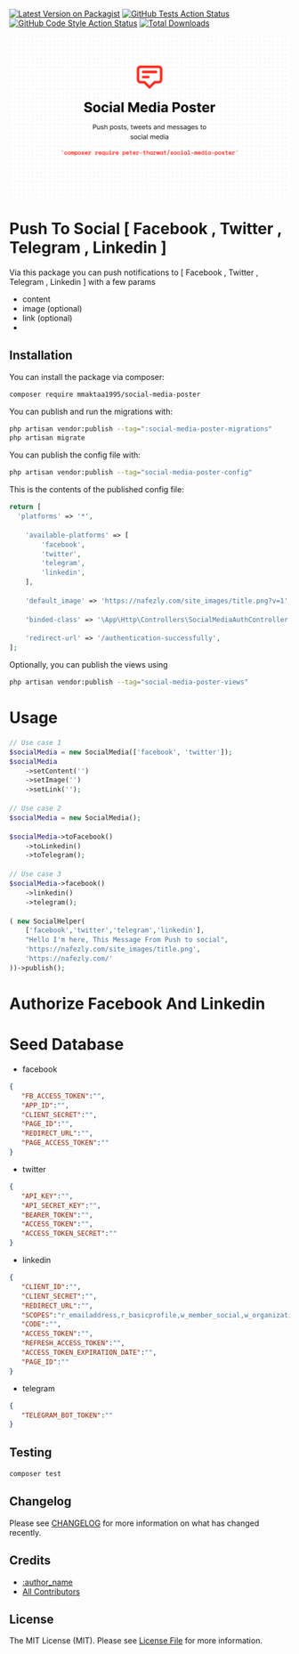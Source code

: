[![Latest Version on Packagist](https://img.shields.io/packagist/v/mmaktaa1995/social-media-poster.svg?style=flat-square)](https://packagist.org/packages/mmaktaa1995/social-media-poster)
[![GitHub Tests Action Status](https://img.shields.io/github/actions/workflow/status/mmaktaa1995/social-media-poster/run-tests.yml?branch=main&label=tests&style=flat-square)](https://github.com/mmaktaa1995/social-media-poster/actions?query=workflow%3Arun-tests+branch%3Amain)
[![GitHub Code Style Action Status](https://img.shields.io/github/actions/workflow/status/mmaktaa1995/social-media-poster/fix-php-code-style-issues.yml?branch=main&label=code%20style&style=flat-square)](https://github.com/mmaktaa1995/social-media-poster/actions?query=workflow%3A"Fix+PHP+code+style+issues"+branch%3Amain)
[![Total Downloads](https://img.shields.io/packagist/dt/mmaktaa1995/social-media-poster.svg?style=flat-square)](https://packagist.org/packages/mmaktaa1995/social-media-poster)

<p align="center"><img src="/art/social-media-poster-new.png" alt="Social Media Poster"></p>


# Push To Social [ Facebook , Twitter , Telegram , Linkedin ]
<!--/delete-->

Via this package you can push notifications to [ Facebook , Twitter , Telegram , Linkedin ] with a few params 
- content 
- image (optional)
- link (optional)
- 
<!--/delete-->

## Installation

You can install the package via composer:

```bash
composer require mmaktaa1995/social-media-poster
```

You can publish and run the migrations with:

```bash
php artisan vendor:publish --tag=":social-media-poster-migrations"
php artisan migrate
```

You can publish the config file with:

```bash
php artisan vendor:publish --tag="social-media-poster-config"
```

This is the contents of the published config file:

```php
return [
  'platforms' => '*',

    'available-platforms' => [
        'facebook',
        'twitter',
        'telegram',
        'linkedin',
    ],

    'default_image' => 'https://nafezly.com/site_images/title.png?v=1',

    'binded-class' => '\App\Http\Controllers\SocialMediaAuthController',

    'redirect-url' => '/authentication-successfully',
];
```

Optionally, you can publish the views using

```bash
php artisan vendor:publish --tag="social-media-poster-views"
```

# Usage
```php
// Use case 1
$socialMedia = new SocialMedia(['facebook', 'twitter']);
$socialMedia
    ->setContent('')
    ->setImage('')
    ->setLink('');

// Use case 2
$socialMedia = new SocialMedia();

$socialMedia->toFacebook()
    ->toLinkedin()
    ->toTelegram();

// Use case 3
$socialMedia->facebook()
    ->linkedin()
    ->telegram();

( new SocialHelper(
    ['facebook','twitter','telegram','linkedin'],
    "Hello I'm here, This Message From Push to social",
    'https://nafezly.com/site_images/title.png',
    'https://nafezly.com/'
))->publish();
```

# Authorize Facebook And Linkedin 

# Seed Database

- facebook

```json
{
   "FB_ACCESS_TOKEN":"",
   "APP_ID":"",
   "CLIENT_SECRET":"",
   "PAGE_ID":"",
   "REDIRECT_URL":"",
   "PAGE_ACCESS_TOKEN":""
}
```
- twitter

```json
{
   "API_KEY":"",
   "API_SECRET_KEY":"",
   "BEARER_TOKEN":"",
   "ACCESS_TOKEN":"",
   "ACCESS_TOKEN_SECRET":""
}
```
- linkedin

```json
{
   "CLIENT_ID":"",
   "CLIENT_SECRET":"",
   "REDIRECT_URL":"",
   "SCOPES":"r_emailaddress,r_basicprofile,w_member_social,w_organization_social,rw_organization_admin,rw_ads",
   "CODE":"",
   "ACCESS_TOKEN":"",
   "REFRESH_ACCESS_TOKEN":"",
   "ACCESS_TOKEN_EXPIRATION_DATE":"",
   "PAGE_ID":""
}
```
- telegram

```json
{
   "TELEGRAM_BOT_TOKEN":""
}
```

## Testing

```bash
composer test
```

## Changelog

Please see [CHANGELOG](CHANGELOG.md) for more information on what has changed recently.

## Credits

- [:author_name](https://github.com/:author_username)
- [All Contributors](../../contributors)

## License

The MIT License (MIT). Please see [License File](LICENSE.md) for more information.
